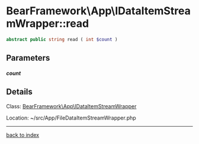 # BearFramework\App\IDataItemStreamWrapper::read

```php
abstract public string read ( int $count )
```

## Parameters

##### count

## Details

Class: [BearFramework\App\IDataItemStreamWrapper](bearframework.app.idataitemstreamwrapper.class.md)

Location: ~/src/App/FileDataItemStreamWrapper.php

---

[back to index](index.md)

